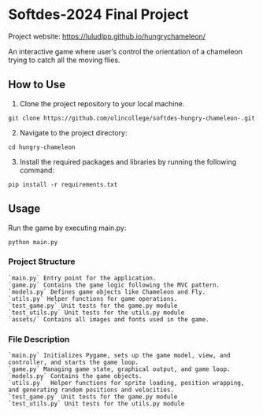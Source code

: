 # Softdes-2024 Final Project

Project website: https://luludlpp.github.io/hungrychameleon/


An interactive game where user’s control the orientation of a chameleon trying to catch all the moving flies.  

## How to Use

1. Clone the project repository to your local machine.
```
git clone https://github.com/olincollege/softdes-hungry-chameleon-.git 
```
2. Navigate to the project directory:
```
cd hungry-chameleon
```
3. Install the required packages and libraries by running the following command:
```
pip install -r requirements.txt 
```


## Usage
Run the game by executing main.py:
```
python main.py
```

### Project Structure

    `main.py` Entry point for the application.
    `game.py` Contains the game logic following the MVC pattern.
    `models.py` Defines game objects like Chameleon and Fly.
    `utils.py` Helper functions for game operations.
    `test_game.py` Unit tests for the game.py module
    `test_utils.py` Unit tests for the utils.py module
    `assets/` Contains all images and fonts used in the game.


### File Description 
    `main.py` Initializes Pygame, sets up the game model, view, and controller, and starts the game loop.
    `game.py` Managing game state, graphical output, and game loop.
    `models.py` Contains the game objects. 
    `utils.py`  Helper functions for sprite loading, position wrapping, and generating random positions and velocities.
    `test_game.py` Unit tests for the game.py module
    `test_utils.py` Unit tests for the utils.py module
